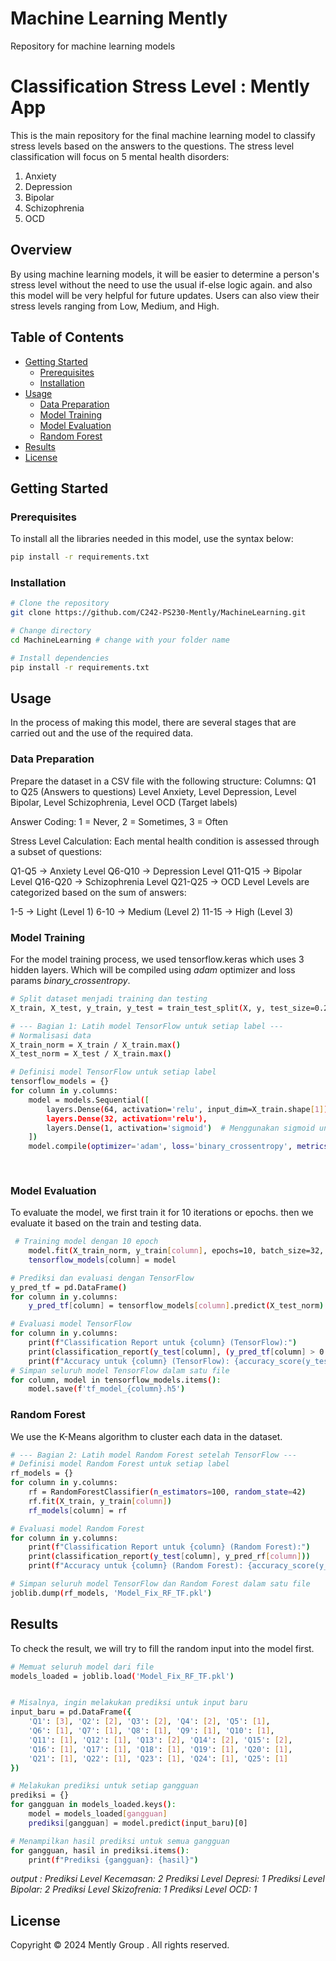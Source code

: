 # Machine Learning Mently
Repository for machine learning models
# Classification Stress Level : Mently App
This is the main repository for the final machine learning model to classify stress levels based on the answers to the questions. The stress level classification will focus on 5 mental health disorders:
1. Anxiety
2. Depression
3. Bipolar
4. Schizophrenia
5. OCD

## Overview
By using machine learning models, it will be easier to determine a person's stress level without the need to use the usual if-else logic again. and also this model will be very helpful for future updates. Users can also view their stress levels ranging from Low, Medium, and High.

## Table of Contents

- [Getting Started](#getting-started)
  - [Prerequisites](#prerequisites)
  - [Installation](#installation)
- [Usage](#usage)
  - [Data Preparation](#data-preparation)
  - [Model Training](#model-training)
  - [Model Evaluation](#model-evaluation)
  - [Random Forest](#random-forest)
- [Results](#results)
- [License](#license)

## Getting Started

### Prerequisites
To install all the libraries needed in this model, use the syntax below:
```bash
pip install -r requirements.txt
```
### Installation
```bash
# Clone the repository
git clone https://github.com/C242-PS230-Mently/MachineLearning.git 

# Change directory
cd MachineLearning # change with your folder name

# Install dependencies
pip install -r requirements.txt
```
## Usage

In the process of making this model, there are several stages that are carried out and the use of the required data.

### Data Preparation
Prepare the dataset in a CSV file with the following structure:
Columns:
Q1 to Q25 (Answers to questions)
Level Anxiety, Level Depression, Level Bipolar, Level Schizophrenia, Level OCD (Target labels)

Answer Coding:
1 = Never, 2 = Sometimes, 3 = Often

Stress Level Calculation:
Each mental health condition is assessed through a subset of questions:

Q1-Q5 → Anxiety Level
Q6-Q10 → Depression Level
Q11-Q15 → Bipolar Level
Q16-Q20 → Schizophrenia Level
Q21-Q25 → OCD Level
Levels are categorized based on the sum of answers:

1-5 → Light (Level 1)
6-10 → Medium (Level 2)
11-15 → High (Level 3)

### Model Training
For the model training process, we used tensorflow.keras which uses 3 hidden layers. Which will be compiled using *adam* optimizer and loss params *binary_crossentropy*.
```bash
# Split dataset menjadi training dan testing
X_train, X_test, y_train, y_test = train_test_split(X, y, test_size=0.2, random_state=42)

# --- Bagian 1: Latih model TensorFlow untuk setiap label ---
# Normalisasi data
X_train_norm = X_train / X_train.max()
X_test_norm = X_test / X_train.max()

# Definisi model TensorFlow untuk setiap label
tensorflow_models = {}
for column in y.columns:
    model = models.Sequential([
        layers.Dense(64, activation='relu', input_dim=X_train.shape[1]),
        layers.Dense(32, activation='relu'),
        layers.Dense(1, activation='sigmoid')  # Menggunakan sigmoid untuk prediksi binary
    ])
    model.compile(optimizer='adam', loss='binary_crossentropy', metrics=['accuracy'])
    
   
```
### Model Evaluation
To evaluate the model, we first train it for 10 iterations or epochs. then we evaluate it based on the train and testing data.
```bash
 # Training model dengan 10 epoch
    model.fit(X_train_norm, y_train[column], epochs=10, batch_size=32, verbose=1)
    tensorflow_models[column] = model

# Prediksi dan evaluasi dengan TensorFlow
y_pred_tf = pd.DataFrame()
for column in y.columns:
    y_pred_tf[column] = tensorflow_models[column].predict(X_test_norm).flatten()

# Evaluasi model TensorFlow
for column in y.columns:
    print(f"Classification Report untuk {column} (TensorFlow):")
    print(classification_report(y_test[column], (y_pred_tf[column] > 0.5).astype(int)))
    print(f"Accuracy untuk {column} (TensorFlow): {accuracy_score(y_test[column], (y_pred_tf[column] > 0.5).astype(int))}\n")
# Simpan seluruh model TensorFlow dalam satu file
for column, model in tensorflow_models.items():
    model.save(f'tf_model_{column}.h5')
```

### Random Forest
We use the K-Means algorithm to cluster each data in the dataset.
```bash
# --- Bagian 2: Latih model Random Forest setelah TensorFlow ---
# Definisi model Random Forest untuk setiap label
rf_models = {}
for column in y.columns:
    rf = RandomForestClassifier(n_estimators=100, random_state=42)
    rf.fit(X_train, y_train[column])
    rf_models[column] = rf

# Evaluasi model Random Forest
for column in y.columns:
    print(f"Classification Report untuk {column} (Random Forest):")
    print(classification_report(y_test[column], y_pred_rf[column]))
    print(f"Accuracy untuk {column} (Random Forest): {accuracy_score(y_test[column], y_pred_rf[column])}\n")

# Simpan seluruh model TensorFlow dan Random Forest dalam satu file
joblib.dump(rf_models, 'Model_Fix_RF_TF.pkl')
```
## Results
To check the result, we will try to fill the random input into the model first.
```bash
# Memuat seluruh model dari file
models_loaded = joblib.load('Model_Fix_RF_TF.pkl')


# Misalnya, ingin melakukan prediksi untuk input baru
input_baru = pd.DataFrame({
    'Q1': [3], 'Q2': [2], 'Q3': [2], 'Q4': [2], 'Q5': [1],
    'Q6': [1], 'Q7': [1], 'Q8': [1], 'Q9': [1], 'Q10': [1],
    'Q11': [1], 'Q12': [1], 'Q13': [2], 'Q14': [2], 'Q15': [2],
    'Q16': [1], 'Q17': [1], 'Q18': [1], 'Q19': [1], 'Q20': [1],
    'Q21': [1], 'Q22': [1], 'Q23': [1], 'Q24': [1], 'Q25': [1]
})

# Melakukan prediksi untuk setiap gangguan
prediksi = {}
for gangguan in models_loaded.keys():
    model = models_loaded[gangguan]
    prediksi[gangguan] = model.predict(input_baru)[0]

# Menampilkan hasil prediksi untuk semua gangguan
for gangguan, hasil in prediksi.items():
    print(f"Prediksi {gangguan}: {hasil}")
```
*output :* 
*Prediksi Level Kecemasan: 2
Prediksi Level Depresi: 1
Prediksi Level Bipolar: 2
Prediksi Level Skizofrenia: 1
Prediksi Level OCD: 1*

## License
Copyright © 2024 Mently Group . All rights reserved.



